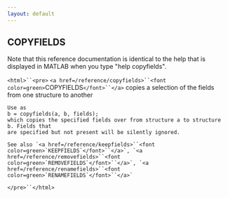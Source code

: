 ```yaml
---
layout: default
---
```


##  COPYFIELDS

Note that this reference documentation is identical to the help that is displayed in MATLAB when you type "help copyfields".

`<html>``<pre>`
    `<a href=/reference/copyfields>``<font color=green>`COPYFIELDS`</font>``</a>` copies a selection of the fields from one structure to another
 
    Use as
    b = copyfields(a, b, fields);
    which copies the specified fields over from structure a to structure b. Fields that
    are specified but not present will be silently ignored.
 
    See also `<a href=/reference/keepfields>``<font color=green>`KEEPFIELDS`</font>``</a>`, `<a href=/reference/removefields>``<font color=green>`REMOVEFIELDS`</font>``</a>`, `<a href=/reference/renamefields>``<font color=green>`RENAMEFIELDS`</font>``</a>`
`</pre>``</html>`

